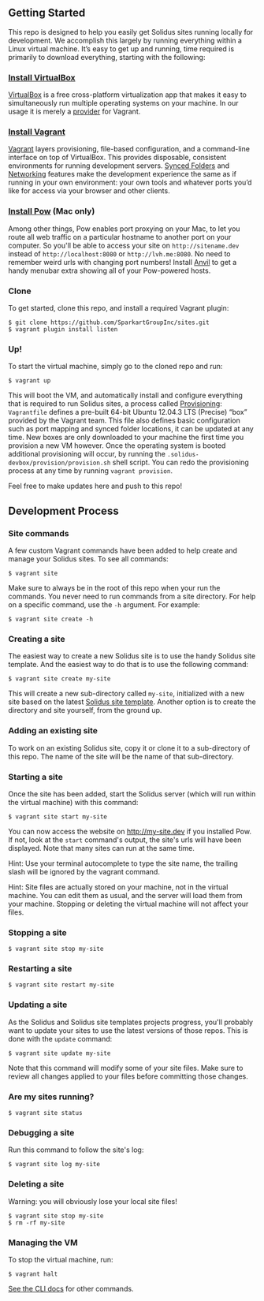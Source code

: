 Getting Started
---------------

This repo is designed to help you easily get Solidus sites running locally for development. We accomplish this largely by running everything within a Linux virtual machine. It’s easy to get up and running, time required is primarily to download everything, starting with the following:

### [Install VirtualBox][download-virtualbox]

[VirtualBox][virtualbox] is a free cross-platform virtualization app that makes it easy to simultaneously run multiple operating systems on your machine. In our usage it is merely a [provider][vagrant-providers] for Vagrant.

### [Install Vagrant][download-vagrant]

[Vagrant][vagrant] layers provisioning, file-based configuration, and a command-line interface on top of VirtualBox. This provides disposable, consistent environments for running development servers. [Synced Folders][vagrant-folders] and [Networking][vagrant-networking] features make the development experience the same as if running in your own environment: your own tools and whatever ports you’d like for access via your browser and other clients.

### [Install Pow][download-pow] (Mac only)

Among other things, Pow enables port proxying on your Mac, to let you route all web traffic on a particular hostname to another port on your computer. So you'll be able to access your site on `http://sitename.dev` instead of `http://localhost:8080` or `http://lvh.me:8080`. No need to remember weird urls with changing port numbers! Install [Anvil][download-anvil] to get a handy menubar extra showing all of your Pow-powered hosts.

### Clone

To get started, clone this repo, and install a required Vagrant plugin:

```
$ git clone https://github.com/SparkartGroupInc/sites.git
$ vagrant plugin install listen
```

### Up!

To start the virtual machine, simply go to the cloned repo and run:

```
$ vagrant up
```

This will boot the VM, and automatically install and configure everything that is required to run Solidus sites, a process called [Provisioning][vagrant-provisioning]: `Vagrantfile` defines a pre-built 64-bit Ubuntu 12.04.3 LTS (Precise) “box” provided by the Vagrant team. This file also defines basic configuration such as port mapping and synced folder locations, it can be updated at any time. New boxes are only downloaded to your machine the first time you provision a new VM however. Once the operating system is booted additional provisioning will occur, by running the `.solidus-devbox/provision/provision.sh` shell script. You can redo the provisioning process at any time by running `vagrant provision`.

Feel free to make updates here and push to this repo!


Development Process
-------------------

### Site commands

A few custom Vagrant commands have been added to help create and manage your Solidus sites. To see all commands:

```
$ vagrant site
```

Make sure to always be in the root of this repo when your run the commands. You never need to run commands from a site directory. For help on a specific command, use the `-h` argument. For example:

```
$ vagrant site create -h
```

### Creating a site

The easiest way to create a new Solidus site is to use the handy Solidus site template. And the easiest way to do that is to use the following command:

```
$ vagrant site create my-site
```

This will create a new sub-directory called `my-site`, initialized with a new site based on the latest [Solidus site template][solidus-site-template]. Another option is to create the directory and site yourself, from the ground up.

### Adding an existing site

To work on an existing Solidus site, copy it or clone it to a sub-directory of this repo. The name of the site will be the name of that sub-directory.

### Starting a site

Once the site has been added, start the Solidus server (which will run within the virtual machine) with this command:

```
$ vagrant site start my-site
```

You can now access the website on http://my-site.dev if you installed Pow. If not, look at the `start` command's output, the site's urls will have been displayed. Note that many sites can run at the same time.

Hint: Use your terminal autocomplete to type the site name, the trailing slash will be ignored by the vagrant command.

Hint: Site files are actually stored on your machine, not in the virtual machine. You can edit them as usual, and the server will load them from your machine. Stopping or deleting the virtual machine will not affect your files.

### Stopping a site

```
$ vagrant site stop my-site
```

### Restarting a site

```
$ vagrant site restart my-site
```

### Updating a site

As the Solidus and Solidus site templates projects progress, you'll probably want to update your sites to use the latest versions of those repos. This is done with the `update` command:

```
$ vagrant site update my-site
```

Note that this command will modify some of your site files. Make sure to review all changes applied to your files before committing those changes.

### Are my sites running?

```
$ vagrant site status
```

### Debugging a site

Run this command to follow the site's log:

```
$ vagrant site log my-site
```

### Deleting a site

Warning: you will obviously lose your local site files!

```
$ vagrant site stop my-site
$ rm -rf my-site
```

### Managing the VM

To stop the virtual machine, run:

```
$ vagrant halt
```

[See the CLI docs][vagrant-cli] for other commands.


[virtualbox]: https://www.virtualbox.org
[vagrant]: http://www.vagrantup.com
[vagrant-cli]: http://docs.vagrantup.com/v2/cli
[vagrant-folders]: http://docs.vagrantup.com/v2/synced-folders
[vagrant-networking]: http://docs.vagrantup.com/v2/networking
[vagrant-providers]: http://docs.vagrantup.com/v2/providers
[vagrant-provisioning]: http://docs.vagrantup.com/v2/provisioning/shell.html
[download-virtualbox]: https://www.virtualbox.org/wiki/Downloads
[download-vagrant]: http://downloads.vagrantup.com/tags/v1.3.5
[download-pow]: http://pow.cx
[download-anvil]: http://anvilformac.com
[solidus-site-template]: https://github.com/solidusjs/solidus-site-template
